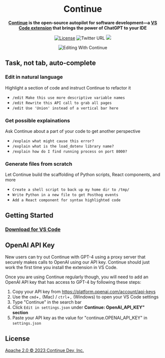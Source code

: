 <h1 align="center">Continue</h1>

<div align="center">

**[Continue](https://continue.dev/docs) is the open-source autopilot for software development—a [VS Code extension](https://marketplace.visualstudio.com/items?itemName=Continue.continue) that brings the power of ChatGPT to your IDE**

</div>

<div align="center">

[![License](https://img.shields.io/badge/License-Apache_2.0-blue.svg)](https://opensource.org/licenses/Apache-2.0)
![Twitter URL](https://img.shields.io/twitter/url?style=social&url=https%3A%2F%2Fgithub.com%2Fcontinuedev%2Fcontinue)
  <a target="_blank" href="https://discord.gg/vapESyrFmJ" style="background:none">
    <img src="https://img.shields.io/badge/discord-join-continue.svg?labelColor=191937&color=6F6FF7&logo=discord" />
  </a>

![Editing With Continue](edit.gif)
</div>

## Task, not tab, auto-complete

### Edit in natural language

Highlight a section of code and instruct Continue to refactor it
- `/edit Make this use more descriptive variable names`
- `/edit Rewrite this API call to grab all pages`
- `/edit Use 'Union' instead of a vertical bar here`

### Get possible explainations

Ask Continue about a part of your code to get another perspective
- `/explain what might cause this error?`
- `/explain what is the load_dotenv library name?`
- `/explain how do I find running process on port 8000?`

### Generate files from scratch

Let Continue build the scaffolding of Python scripts, React components, and more
- `Create a shell script to back up my home dir to /tmp/`
- `Write Python in a new file to get Posthog events`
- `Add a React component for syntax highlighted code`

## Getting Started

### [Download for VS Code](https://marketplace.visualstudio.com/items?itemName=Continue.continue)

## OpenAI API Key

New users can try out Continue with GPT-4 using a proxy server that securely makes calls to OpenAI using our API key. Continue should just work the first time you install the extension in VS Code.

Once you are using Continue regularly though, you will need to add an OpenAI API key that has access to GPT-4 by following these steps:
1. Copy your API key from https://platform.openai.com/account/api-keys
2. Use the `cmd`+`,` (Mac) / `ctrl`+`,` (Windows) to open your VS Code settings 
3. Type "Continue" in the search bar
4. Click `Edit in settings.json` under **Continue: OpenAI_API_KEY" section**
5. Paste your API key as the value for "continue.OPENAI_API_KEY" in `settings.json`

## License

[Apache 2.0 © 2023 Continue Dev, Inc.](./LICENSE)
